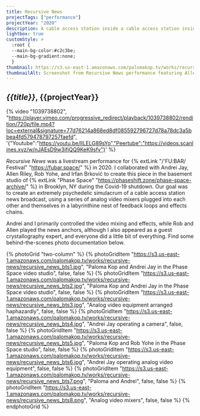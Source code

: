 ```yaml
---
title: Recursive News
projectTags: ["performance"]
projectYear: "2020"
description: A cable access station inside a cable access station inside a...
lightbox: true
customStyle: >
  :root {
  --main-bg-color:#c2c3be;
  --main-bg-gradient:none;
  }
thumbnail: https://s3.us-east-1.amazonaws.com/palomakop.tv/works/recursive-news/recursive_news.jpg
thumbnailAlt: Screenshot from Recursive News performance featuring Allen Riley talking on the phone
---
```


## *{{title}}*, {{projectYear}}

{% video "1039738802", "https://player.vimeo.com/progressive_redirect/playback/1039738802/rendition/720p/file.mp4?loc=external&signature=77d76214a868ed8df085592796727d78a78dc3a5bbea4fd579478797257faefd", '{"Youtube":"https://youtu.be/lILELG89sYo","Peertube":"https://videos.scanlines.xyz/w/nJAEsD9w3ifiQQ9KeK9sfv"}' %}

*Recursive News* was a livestream performance for {% extLink "/'FU:BAR/ Festival" "https://fubar.space/" %} in 2020. I collaborated with Andrei Jay, Allen Riley, Rob Yohe, and Irfan Brković to create this piece in the basement studio of {% extLink "Phase Space" "https://phaseshift.zone/phase-space-archive/" %} in Brooklyn, NY during the Covid-19 shutdown. Our goal was to create an extremely psychedelic simulacrum of a cable access station news broadcast, using a series of analog video mixers plugged into each other and themselves in a labyrinthine nest of feedback loops and effects chains.

Andrei and I primarily controlled the video mixing and effects, while Rob and Allen played the news anchors, although I also appeared as a guest crystallography expert, and everyone did a little bit of everything. Find some behind-the-scenes photo documentation below.

{% photoGrid "two-column" %}
{% photoGridItem "https://s3.us-east-1.amazonaws.com/palomakop.tv/works/recursive-news/recursive_news_bts1.jpg", "Paloma Kop and Andrei Jay in the Phase Space video studio", false, false %}
{% photoGridItem "https://s3.us-east-1.amazonaws.com/palomakop.tv/works/recursive-news/recursive_news_bts2.jpg", "Paloma Kop and Andrei Jay in the Phase Space video studio", false, false %}
{% photoGridItem "https://s3.us-east-1.amazonaws.com/palomakop.tv/works/recursive-news/recursive_news_bts3.jpg", "Analog video equipment arranged haphazardly", false, false %}
{% photoGridItem "https://s3.us-east-1.amazonaws.com/palomakop.tv/works/recursive-news/recursive_news_bts4.jpg", "Andrei Jay operating a camera", false, false %}
{% photoGridItem "https://s3.us-east-1.amazonaws.com/palomakop.tv/works/recursive-news/recursive_news_bts5.jpg", "Paloma Kop and Rob Yohe in the Phase Space studio", false, false %}
{% photoGridItem "https://s3.us-east-1.amazonaws.com/palomakop.tv/works/recursive-news/recursive_news_bts6.jpg", "Andrei Jay operating analog video equipment", false, false %}
{% photoGridItem "https://s3.us-east-1.amazonaws.com/palomakop.tv/works/recursive-news/recursive_news_bts7.png", "Paloma and Andrei", false, false %}
{% photoGridItem "https://s3.us-east-1.amazonaws.com/palomakop.tv/works/recursive-news/recursive_news_bts8.png", "Analog video mixers", false, false %}
{% endphotoGrid %}
